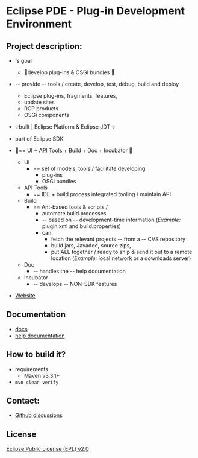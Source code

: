 Eclipse PDE - Plug-in Development Environment
=====================================================

Project description:
--------------------

* 's goal
  * 👀develop plug-ins & OSGI bundles 👀
* -- provide -- tools / create, develop, test, debug, build and deploy
  * Eclipse plug-ins, fragments, features,
  * update sites
  * RCP products 
  * OSGi components
* 💡built | Eclipse Platform & Eclipse JDT 💡
* part of Eclipse SDK
* 👀== UI + API Tools + Build + Doc + Incubator 👀
  * UI
    * == set of models, tools / facilitate developing 
      * plug-ins
      * OSGi bundles
  * API Tools
    * == IDE + build process integrated tooling / maintain API
  * Build
    * == Ant-based tools & scripts / 
      * automate build processes
      * -- based on -- development-time information (_Example:_ plugin.xml and build.properties)
      * can
        * fetch the relevant projects -- from a -- CVS repository
        * build jars, Javadoc, source zips,
        * put ALL together / ready to ship & send it out to a remote location (_Example:_ local network or a downloads server)
  * Doc
    * -- handles the -- help documentation
  * Incubator
    * -- develops -- NON-SDK features
    
* [Website](https://projects.eclipse.org/projects/eclipse.pde)

Documentation
-----
* [docs](docs)
* [help documentation](org.eclipse.pde.doc.user/toc.xml)

How to build it?
--------------------------------

* requirements
  * Maven v3.3.1+
* `mvn clean verify`

Contact:
--------

* [Github discussions](https://github.com/eclipse-pde/eclipse.pde/discussions)

License
-------

[Eclipse Public License (EPL) v2.0](https://www.eclipse.org/legal/epl-2.0/)

